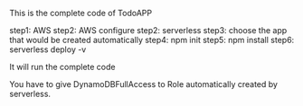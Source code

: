 This is the complete code of TodoAPP

step1: AWS
step2: AWS configure
step2: serverless
step3: choose the app that would be created automatically
step4: npm init
step5: npm install
step6: serverless deploy -v

It will run the complete code

You have to give DynamoDBFullAccess to Role automatically created by serverless.